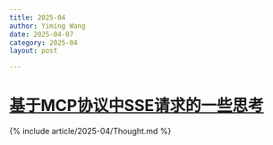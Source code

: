 ```yaml
---
title: 2025-04
author: Yiming Wang
date: 2025-04-07
category: 2025-04
layout: post

---
```


# [基于MCP协议中SSE请求的一些思考](https://linux.do/t/topic/538047)

{% include article/2025-04/Thought.md %}